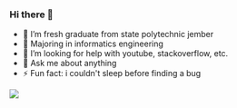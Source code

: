 ### Hi there 👋

- 🔭 I’m fresh graduate from state polytechnic jember
- 🌱 Majoring in informatics engineering
- 🤔 I’m looking for help with youtube, stackoverflow, etc.
- 💬 Ask me about anything
- ⚡ Fun fact: i couldn't sleep before finding a bug
<!--
- 📫 How to reach me: ...
- 😄 Pronouns: ...
- 👯 I’m looking to collaborate on ...
-->

<img src="https://github-readme-stats.vercel.app/api?username=mambaur&&show_icons=true&title_color=ffffff&icon_color=bb2acf&text_color=daf7dc&bg_color=151515" />

